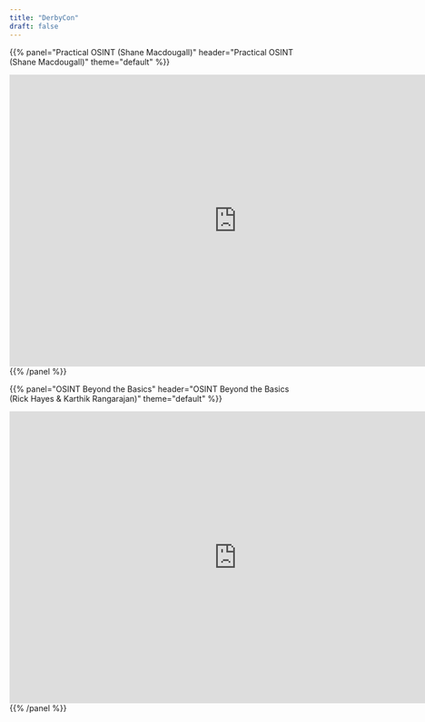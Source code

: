 ```yaml
---
title: "DerbyCon"
draft: false
---
```


{{% panel="Practical OSINT (Shane Macdougall)" header="Practical OSINT (Shane Macdougall)" theme="default" %}}
<div align="center">
<iframe width="800" height="515" src="https://www.youtube-nocookie.com/embed/3TguMfd8ZpA" frameborder="0" allowfullscreen></iframe>
</div>
{{% /panel %}}

{{% panel="OSINT Beyond the Basics" header="OSINT Beyond the Basics (Rick Hayes & Karthik Rangarajan)" theme="default" %}}
<div align="center">
<iframe width="800" height="515" src="https://www.youtube-nocookie.com/embed/-ueLakKZT88" frameborder="0" allowfullscreen></iframe>
</div>
{{% /panel %}}

